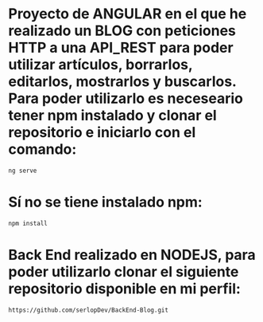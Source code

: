 # Proyecto de ANGULAR en el que he realizado un BLOG con peticiones HTTP a una API_REST para poder utilizar artículos, borrarlos, editarlos, mostrarlos y buscarlos. Para poder utilizarlo es neceseario tener npm instalado y clonar el repositorio e iniciarlo con el comando:

    ng serve

# Sí no se tiene instalado npm:

    npm install

# Back End realizado en NODEJS, para poder utilizarlo clonar el siguiente repositorio disponible en mi perfil:

    https://github.com/serlopDev/BackEnd-Blog.git